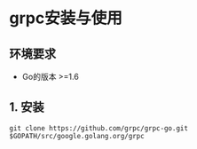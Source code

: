 # grpc安装与使用

## 环境要求

* Go的版本 >=1.6

## 1. 安装

```shell
git clone https://github.com/grpc/grpc-go.git $GOPATH/src/google.golang.org/grpc
```

